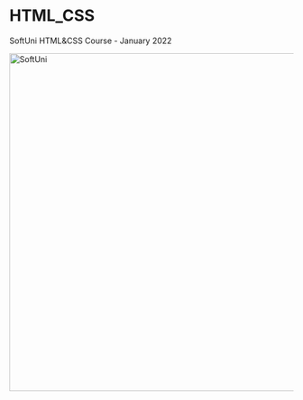 # HTML_CSS
SoftUni HTML&amp;CSS Course -  January 2022

<img src="https://www.alo.bg/user_files/e/edbgnet/6872614_111753242_big.jpg" alt="SoftUni" width="600"/>
